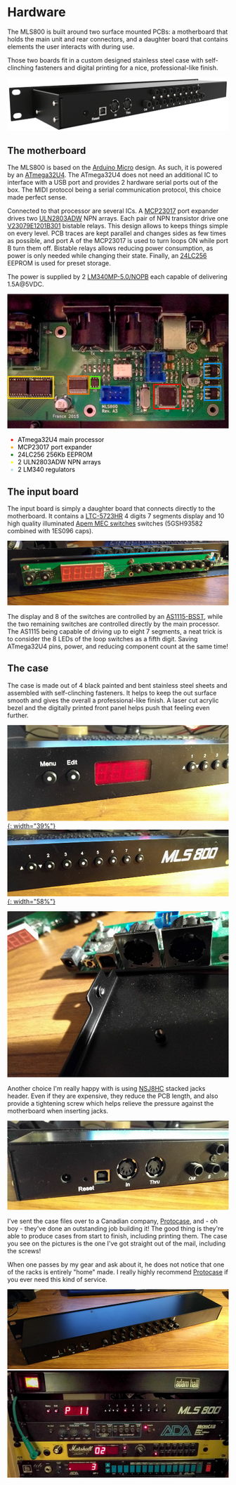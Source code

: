 # Hardware

The MLS800 is built around two surface mounted PCBs: a motherboard that holds the main unit and rear connectors, and a daughter board that contains elements the user interacts with during use.  

Those two boards fit in a custom designed stainless steel case with self-clinching fasteners and digital printing for a nice, professional-like finish.

[![MLS800](assets/product-back-2.gif)](assets/large/product-back-2.png)

## The motherboard

The MLS800 is based on the [Arduino Micro](https://store.arduino.cc/usa/arduino-micro) design. As such, it is powered by an [ATmega32U4](https://www.microchip.com/wwwproducts/en/ATmega32U4). The ATmega32U4 does not need an additional IC to interface with a USB port and provides 2 hardware serial ports out of the box. The MIDI protocol being a serial communication protocol, this choice made perfect sense.  

Connected to that processor are several ICs. A [MCP23017](https://www.microchip.com/wwwproducts/en/MCP23017) port expander drives two [ULN2803ADW](https://www.ti.com/store/ti/en/p/product?p=ULN2803ADW) NPN arrays. Each pair of NPN transistor drive one [V23079E1201B301](https://www.te.com/usa-en/product-6-1393788-8.html) bistable relays. This design allows to keeps things simple on every level. PCB traces are kept parallel and changes sides as few times as possible, and port A of the MCP23017 is used to turn loops ON while port B turn them off. Bistable relays allows reducing power consumption, as power is only needed while changing their state. Finally, an [24LC256](https://www.microchip.com/wwwproducts/en/en010828) EEPROM is used for preset storage.

The power is supplied by 2 [LM340MP-5.0/NOPB](https://www.ti.com/store/ti/en/p/product/?p=LM340MP-5.0/NOPB) each capable of delivering 1.5A@5VDC.

![Main components iFixit style](assets/hardware-motherboard-ifixit.jpg)

<ul>
    <li style="color:red">
        <span style="color:black">ATmega32U4 main processor</span>
    </li>
    <li style="color:orange">
        <span style="color:black">MCP23017 port expander</span>
    </li>
    <li style="color:green">
        <span style="color:black">24LC256 256Kb EEPROM</span>
    </li>
    <li style="color:yellow">
        <span style="color:black">2 ULN2803ADW NPN arrays</span>
    </li>
    <li style="color:lightblue">
        <span style="color:black">2 LM340 regulators</span>
    </li>
</ul>

## The input board

The input board is simply a daughter board that connects directly to the motherboard. It contains a [LTC-5723HR](http://optoelectronics.liteon.com/upload/download/DS-30-96-124/C5723HR.pdf) 4 digits 7 segments display and 10 high quality illuminated [Apem MEC switches](https://www.apem.com/int/29-mec-switches) switches (5GSH93582 combined with 1ES096 caps).

[![Daughterboard](assets/hardware-daughterboard.jpg)](assets/large/hardware-daughterboard.jpg)

The display and 8 of the switches are controlled by an [AS1115-BSST](https://ams.com/as1115), while the two remaining switches are controlled directly by the main processor. The AS1115 being capable of driving up to eight 7 segments, a neat trick is to consider the 8 LEDs of the loop switches as a fifth digit. Saving ATmega32U4 pins, power, and reducing component count at the same time!

## The case

The case is made out of 4 black painted and bent stainless steel sheets and assembled with self-clinching fasteners. It helps to keep the out surface smooth and gives the overall a professional-like finish. A laser cut acrylic bezel and the digitally printed front panel helps push that feeling even further.

[![Rack front left](assets/hardware-rack-front-left.jpg){: width="39%"}](assets/large/hardware-rack-front-left.jpg)&nbsp;&nbsp;
[![Rack front right](assets/hardware-rack-front-right.jpg){: width="58%"}](assets/large/hardware-rack-front-right.jpg)  

[![Self clinching fasteners](assets/hardware-rack-fasteners.jpg)](assets/large/hardware-rack-fasteners.jpg)

Another choice I'm really happy with is using [NSJ8HC](https://www.neutrik.com/en/product/nsj8hc) stacked jacks header. Even if they are expensive, they reduce the PCB length, and also provide a tightening screw which helps relieve the pressure against the motherboard when inserting jacks.

[![Rack  left back](assets/hardware-rack-back-left.jpg)](assets/large/hardware-rack-back-left.jpg)

I've sent the case files over to a Canadian company, [Protocase](https://www.protocase.com), and - oh boy - they've done an outstanding job building it! The good thing is they're able to produce cases from start to finish, including printing them. The case you see on the pictures is the one I've got straight out of the mail, including the screws! 

When one passes by my gear and ask about it, he does not notice that one of the racks is entirely "home" made. I really highly recommend [Protocase](https://www.protocase.com) if you ever need this kind of service.

[![Rack back](assets/hardware-rack-back.jpg)](assets/large/hardware-rack-back.jpg)
[![Rack running](assets/hardware-setup.jpg)](assets/large/hardware-setup.jpg)
